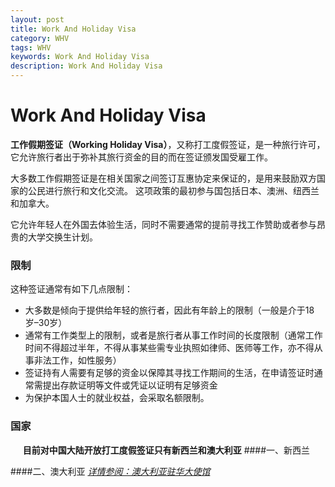 ```yaml
---
layout: post
title: Work And Holiday Visa
category: WHV
tags: WHV
keywords: Work And Holiday Visa
description: Work And Holiday Visa
---
```

# Work And Holiday Visa
**工作假期签证（Working Holiday Visa）**，又称打工度假签证，是一种旅行许可，它允许旅行者出于弥补其旅行资金的目的而在签证颁发国受雇工作。

大多数工作假期签证是在相关国家之间签订互惠协定来保证的，是用来鼓励双方国家的公民进行旅行和文化交流。 这项政策的最初参与国包括日本、澳洲、纽西兰和加拿大。

它允许年轻人在外国去体验生活，同时不需要通常的提前寻找工作赞助或者参与昂贵的大学交换生计划。

### 限制
这种签证通常有如下几点限制：
- 大多数是倾向于提供给年轻的旅行者，因此有年龄上的限制（一般是介于18岁–30岁）
- 通常有工作类型上的限制，或者是旅行者从事工作时间的长度限制（通常工作时间不得超过半年，不得从事某些需专业执照如律师、医师等工作，亦不得从事非法工作，如性服务）
- 签证持有人需要有足够的资金以保障其寻找工作期间的生活，在申请签证时通常需提出存款证明等文件或凭证以证明有足够资金
- 为保护本国人士的就业权益，会采取名额限制。


### 国家
&nbsp;&nbsp;&nbsp;&nbsp;&nbsp;**目前对中国大陆开放打工度假签证只有新西兰和澳大利亚**
####一、新西兰

####二、澳大利亚
 *[详情参阅：澳大利亚驻华大使馆](http://china.embassy.gov.au/bjngchinese/WorkandHolidaysc462FAQcn.html)*
